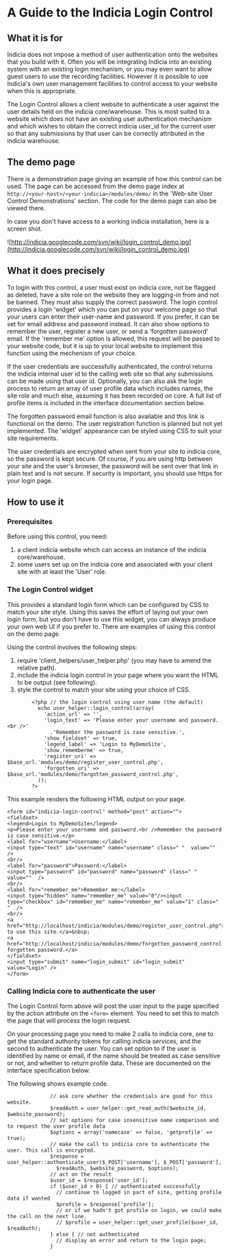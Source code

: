 # A Guide to the Indicia Login Control #

## What it is for ##

Indicia does not impose a method of user authentication onto the websites that you build with it. Often you will be integrating Indicia into an existing system with an existing login mechanism, or you may even want to allow guest users to use the recording facilities. However it is possible to use Indicia's own user management facilities to control access to your website when this is appropriate.

The Login Control allows a client website to authenticate a user against the user details held on the indicia core/warehouse. This is most suited to a website which does not have an existing user authentication mechanism and which wishes to obtain the correct indicia user\_id for the current user so that any submissions by that user can be correctly attributed in the indicia warehouse.

## The demo page ##

There is a demonstration page giving an example of how this control can be used. The page can be accessed from the demo page index at `http://<your-host>/<your-indicia>/modules/demo/` in the 'Web-site User Control Demonstrations' section. The code for the demo page can also be viewed there.

In case you don't have access to a working indicia installation, here is a screen shot.

![http://indicia.googlecode.com/svn/wiki/login_control_demo.jpg](http://indicia.googlecode.com/svn/wiki/login_control_demo.jpg)

## What it does precisely ##

To login with this control, a user must exist on indicia core, not be flagged as deleted, have a site role on the website they are logging-in from and not be banned. They must also supply the correct password. The login control provides a login 'widget' which you can put on your welcome page so that your users can enter their user-name and password. If you prefer, it can be set for email address and password instead. It can also show options to remember the user, register a new user, or send a 'forgotten password' email. If the 'remember me' option is allowed, this request will be passed to your website code, but it is up to your local website to implement this function using the mechenism of your choice.

If the user credentials are successfully authenticated, the control returns the indicia internal user id to the calling web site so that any submissions can be made using that user id. Optionally, you can also ask the login process to return an array of user profile data which includes names, the site role and much else, assuming it has been recorded on core. A full list of profile items is included in the interface documentation section below.

The forgotten password email function is also available and this link is functional on the demo. The user registration function is planned but not yet implemented. The 'widget' appearance can be styled using CSS to suit your site requirements.

The user credentials are encrypted when sent from your site to indicia core, so the password is kept secure. Of course, if you are using http between your site and the user's browser, the password will be sent over that link in plain text and is not secure. If security is important, you should use https for your login page.

## How to use it ##

### Prerequisites ###

Before using this control, you need:
  1. a client indicia website which can access an instance of the indicia core/warehouse.
  1. some users set up on the indicia core and associated with your client site with at least the 'User' role.

### The Login Control widget ###

This provides a standard login form which can be configured by CSS to match your site style. Using this saves the effort of laying out your own login form, but you don't have to use this widget, you can always produce your own web UI if you prefer to. There are examples of using this control on the demo page.

Using the control involves the following steps:

  1. require 'client\_helpers/user\_helper.php' (you may have to amend the relative path).
  1. include the indicia login control in your page where you want the HTML to be output (see following).
  1. style the control to match your site using your choice of CSS.

```
        <?php // the login control using user name (the default)
          echo user_helper::login_control(array(
            'action_url' => '',
            'login_text' => 'Please enter your username and password.<br />'
              .'Remember the password is case sensitive.',
            'show_fieldset' => true,
            'legend_label' => 'Login to MyDemoSite',
            'show_rememberme' => true,
            'register_uri' => $base_url.'modules/demo/register_user_control.php',
            'forgotten_uri' => $base_url.'modules/demo/forgotten_password_control.php',
          ));
        ?>

```

This example renders the following HTML output on your page.

```
<form id="indicia-login-control" method="post" action="">
<fieldset>
<legend>Login to MyDemoSite</legend>
<p>Please enter your username and password.<br />Remember the password is case sensitive.</p>
<label for="username">Username:</label>
<input type="text" id="username" name="username" class=" "  value=""  />
<br/>
<label for="password">Password:</label>
<input type="password" id="password" name="password" class=" "  value=""  />
<br/>
<label for="remember_me">Remember me:</label>
<input type="hidden" name="remember_me" value="0"/><input type="checkbox" id="remember_me" name="remember_me" value="1" class=" "  />
<br/>
<a href="http://localhost/indicia/modules/demo/register_user_control.php">Register to use this site.</a>&nbsp;
<a href="http://localhost/indicia/modules/demo/forgotten_password_control.php">Request forgotten password.</a>
</fieldset>
<input type="submit" name="login_submit" id="login_submit" value="Login" />
</form>
```

### Calling Indicia core to authenticate the user ###

The Login Control form above will post the user input to the page specified by the action attribute on the `<form>` element. You need to set this to match the page that will process the login request.

On your processing page you need to make 2 calls to indicia core, one to get the standard authority tokens for calling indicia services, and the second to authenticate the user. You can set option to if the user is identified by name or email, if the name should be treated as case sensitive or not, and whether to return profile data. These are documented on the interface specification below.

The following shows example code.

```
              // ask core whether the credentials are good for this website.
              $readAuth = user_helper::get_read_auth($website_id, $website_password);
              // set options for case insensitive name comparison and to request the user profile data
              $options = array('namecase' => false, 'getprofile' => true);
              // make the call to indicia core to authenticate the user. This call is encrypted.
              $response = user_helper::authenticate_user($_POST['username'], $_POST['password'],
                $readAuth, $website_password, $options);
              // act on the result
              $user_id = $response['user_id'];
              if ($user_id > 0) { // authenticated successfully
                // continue to logged in part of site, getting profile data if wanted
                $profile = $response['profile'];
                // or if we hadn't got profile on login, we could make the call on the next line.
                // $profile = user_helper::get_user_profile($user_id, $readAuth);
              } else { // not authenticated
                // display an error and return to the login page;
              }
```